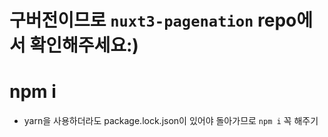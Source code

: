 # 구버전이므로 ```nuxt3-pagenation``` repo에서 확인해주세요:)

# npm i
- yarn을 사용하더라도 package.lock.json이 있어야 돌아가므로 ```npm i``` 꼭 해주기
